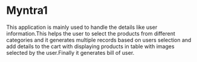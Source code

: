 # Myntra1
This application is mainly used to handle the details like user information.This helps the user to select the products from different categories and it generates multiple records based on users selection and add details to the cart with displaying products in table with images selected by the user.Finally it generates bill of user.
